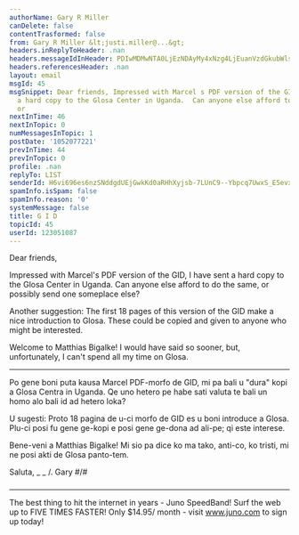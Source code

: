 ```yaml
---
authorName: Gary R Miller
canDelete: false
contentTrasformed: false
from: Gary R Miller &lt;justi.miller@...&gt;
headers.inReplyToHeader: .nan
headers.messageIdInHeader: PDIwMDMwNTA0LjEzNDAyMy4xNzg4LjEuanVzdGkubWlsbGVyQGp1bm8uY29tPg==
headers.referencesHeader: .nan
layout: email
msgId: 45
msgSnippet: Dear friends, Impressed with Marcel s PDF version of the GID, I have sent
  a hard copy to the Glosa Center in Uganda.  Can anyone else afford to do the same,
  or
nextInTime: 46
nextInTopic: 0
numMessagesInTopic: 1
postDate: '1052077221'
prevInTime: 44
prevInTopic: 0
profile: .nan
replyTo: LIST
senderId: H6vi696es6nzSNddgdUEjGwkKd0aRHhXyjsb-7LUnC9--Ybpcq7UwxS_E5evxreyvtxK4HXzs6HyM7pxwQ0M0RL21V3CAJ-rxwrPug
spamInfo.isSpam: false
spamInfo.reason: '0'
systemMessage: false
title: G I D
topicId: 45
userId: 123051087
---
```


Dear friends,

Impressed with Marcel's PDF version of the GID, I have sent a hard copy
to the Glosa Center in Uganda.  Can anyone else afford to do the same, or
possibly send one someplace else?

Another suggestion:  The first 18 pages of this version of the GID make a
nice introduction to Glosa.  These could be copied and given to anyone
who might be interested.

Welcome to Matthias Bigalke!  I would have said so sooner, but,
unfortunately, I can't spend all my time on Glosa.

* * *

Po gene boni puta kausa Marcel PDF-morfo de GID, mi pa bali u "dura" kopi
a Glosa Centra in Uganda.  Qe uno hetero pe habe sati valuta te bali un
homo alo bali id ad hetero loka?

U sugesti:  Proto 18 pagina de u-ci morfo de GID es u boni introduce a
Glosa.  Plu-ci posi fu gene ge-kopi e posi gene ge-dona ad ali-pe; qi
este interese.

Bene-veni a Matthias Bigalke!  Mi sio pa dice ko ma tako, anti-co, ko
tristi, mi ne posi akti de Glosa panto-tem.

Saluta,
 _  _
  /.   Gary
#/\#
 ###

________________________________________________________________
The best thing to hit the internet in years - Juno SpeedBand!
Surf the web up to FIVE TIMES FASTER!
Only $14.95/ month - visit www.juno.com to sign up today!

